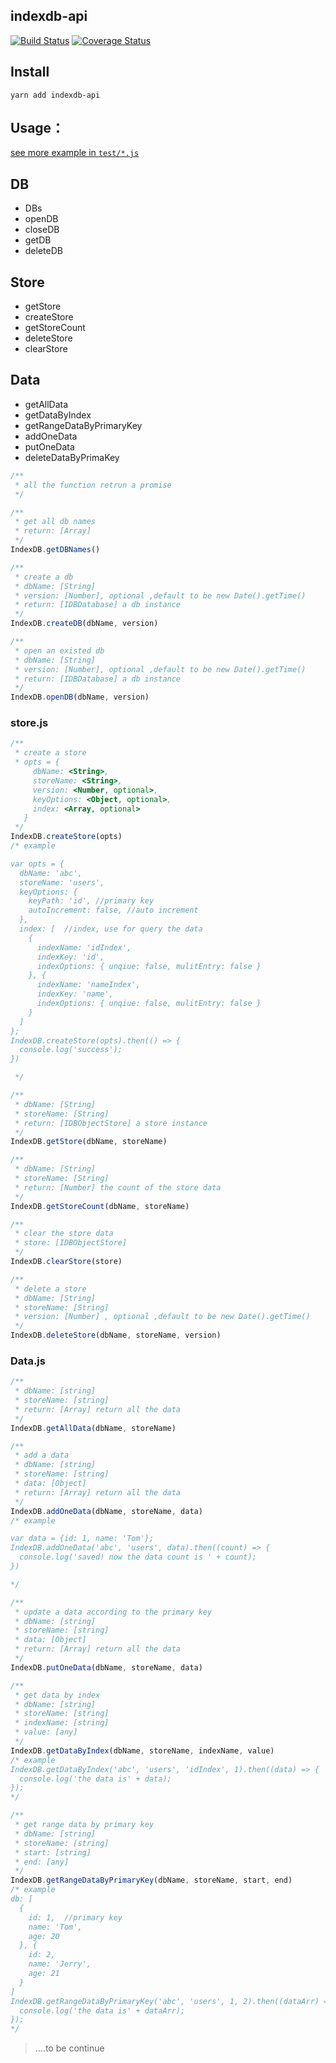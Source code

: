 ## indexdb-api

[![Build Status](https://travis-ci.org/Hokkaidosunny/indexdb-api.svg?branch=master)](https://travis-ci.org/Hokkaidosunny/indexdb-api)
[![Coverage Status](https://coveralls.io/repos/github/Hokkaidosunny/indexdb-api/badge.svg?branch=master)](https://coveralls.io/github/Hokkaidosunny/indexdb-api?branch=master)

## Install

```
yarn add indexdb-api
```

## Usage：

[see more example in `test/*.js`](https://github.com/Hokkaidosunny/indexdb-api/tree/master/test)

## DB

- DBs
- openDB
- closeDB
- getDB
- deleteDB

## Store

- getStore
- createStore
- getStoreCount
- deleteStore
- clearStore

## Data

- getAllData
- getDataByIndex
- getRangeDataByPrimaryKey
- addOneData
- putOneData
- deleteDataByPrimaKey

```javascript
/**
 * all the function retrun a promise
 */

/**
 * get all db names
 * return: [Array]
 */
IndexDB.getDBNames()

/**
 * create a db
 * dbName: [String]
 * version: [Number], optional ,default to be new Date().getTime()
 * return: [IDBDatabase] a db instance
 */
IndexDB.createDB(dbName, version)

/**
 * open an existed db
 * dbName: [String]
 * version: [Number], optional ,default to be new Date().getTime()
 * return: [IDBDatabase] a db instance
 */
IndexDB.openDB(dbName, version)
```

### store.js

```javascript
/**
 * create a store
 * opts = {
     dbName: <String>,
     storeName: <String>,
     version: <Number, optional>,
     keyOptions: <Object, optional>,
     index: <Array, optional>
   }
 */
IndexDB.createStore(opts)
/* example

var opts = {
  dbName: 'abc',
  storeName: 'users',
  keyOptions: {
    keyPath: 'id', //primary key
    autoIncrement: false, //auto increment
  },
  index: [  //index, use for query the data
    {
      indexName: 'idIndex',
      indexKey: 'id',
      indexOptions: { unqiue: false, mulitEntry: false }
    }, {
      indexName: 'nameIndex',
      indexKey: 'name',
      indexOptions: { unqiue: false, mulitEntry: false }
    }
  ]
};
IndexDB.createStore(opts).then(() => {
  console.log('success');
})

 */

/**
 * dbName: [String]
 * storeName: [String]
 * return: [IDBObjectStore] a store instance
 */
IndexDB.getStore(dbName, storeName)

/**
 * dbName: [String]
 * storeName: [String]
 * return: [Number] the count of the store data
 */
IndexDB.getStoreCount(dbName, storeName)

/**
 * clear the store data
 * store: [IDBObjectStore]
 */
IndexDB.clearStore(store)

/**
 * delete a store
 * dbName: [String]
 * storeName: [String]
 * version: [Number] , optional ,default to be new Date().getTime()
 */
IndexDB.deleteStore(dbName, storeName, version)
```

### Data.js

```javascript
/**
 * dbName: [string]
 * storeName: [string]
 * return: [Array] return all the data
 */
IndexDB.getAllData(dbName, storeName)

/**
 * add a data
 * dbName: [string]
 * storeName: [string]
 * data: [Object]
 * return: [Array] return all the data
 */
IndexDB.addOneData(dbName, storeName, data)
/* example

var data = {id: 1, name: 'Tom'};
IndexDB.addOneData('abc', 'users', data).then((count) => {
  console.log('saved! now the data count is ' + count);
})

*/

/**
 * update a data according to the primary key
 * dbName: [string]
 * storeName: [string]
 * data: [Object]
 * return: [Array] return all the data
 */
IndexDB.putOneData(dbName, storeName, data)

/**
 * get data by index
 * dbName: [string]
 * storeName: [string]
 * indexName: [string]
 * value: [any]
 */
IndexDB.getDataByIndex(dbName, storeName, indexName, value)
/* example
IndexDB.getDataByIndex('abc', 'users', 'idIndex', 1).then((data) => {
  console.log('the data is' + data);
});
*/

/**
 * get range data by primary key
 * dbName: [string]
 * storeName: [string]
 * start: [string]
 * end: [any]
 */
IndexDB.getRangeDataByPrimaryKey(dbName, storeName, start, end)
/* example
db: [
  {
    id: 1,  //primary key
    name: 'Tom',
    age: 20
  }, {
    id: 2,
    name: 'Jerry',
    age: 21
  }
]
IndexDB.getRangeDataByPrimaryKey('abc', 'users', 1, 2).then((dataArr) => {
  console.log('the data is' + dataArr);
});
*/
```

> ….to be continue

